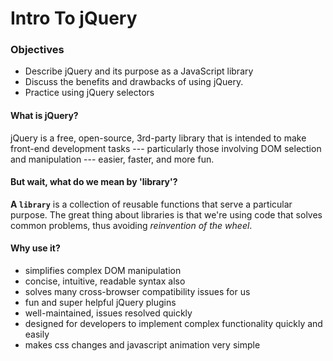 # Intro To jQuery

### Objectives

* Describe jQuery and its purpose as a JavaScript library
* Discuss the benefits and drawbacks of using jQuery.
* Practice using jQuery selectors

#### What is jQuery?
jQuery is a free, open-source, 3rd-party library that is intended to make front-end development tasks --- particularly those involving DOM selection and manipulation --- easier, faster, and more fun.

#### But wait, what do we mean by 'library'?

**A `library`** is a collection of reusable functions that serve a particular purpose. The great thing about libraries is that we're using code that solves common problems, thus avoiding *reinvention of the wheel*.

#### Why use it?

* simplifies complex DOM manipulation
* concise, intuitive, readable syntax also
* solves many cross-browser compatibility issues for us
* fun and super helpful jQuery plugins
* well-maintained, issues resolved quickly
* designed for developers to implement complex functionality quickly and easily
* makes css changes and javascript animation very simple
